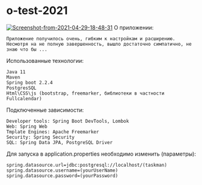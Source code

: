 # o-test-2021
<a href="https://ibb.co/xj4jGdq"><img src="https://i.ibb.co/Ykrk8wB/Screenshot-from-2021-04-29-18-48-31.png" alt="Screenshot-from-2021-04-29-18-48-31" border="0"></a>
О приложении: 

    Приложение получилось очень, гибким к настройкам и расширению. 
    Несмотря на не полную завершенность, вышло достаточно симпатично, не знаю что бы ...

Использованные технологии:

    Java 11
    Maven
    Spring boot 2.2.4
    PostgresSQL
    Html\CSS\js (bootstrap, freemarker, библиотеки в частности Fullcalendar)

Подключенные зависимости:

    Developer tools: Spring Boot DevTools, Lombok
    Web: Spring Web
    Tmplate Engines: Apache Freemarker
    Security: Spring Security
    SQL: Spring Data JPA, PostgreSQL Driver

Для запуска в application.properties необходимо изменить (параметры):

    spring.datasource.url=jdbc:postgresql://localhost/(taskman)
    spring.datasource.username=(yourUserName)
    spring.datasource.password=(yourPassword)

